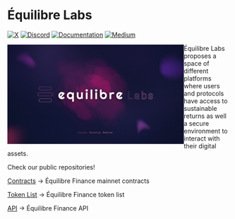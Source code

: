 <!-- <span align="center"> -->

# Équilibre Labs

[![X](https://img.shields.io/badge/X-%23000000.svg?style=for-the-badge&logo=X&logoColor=white)](https://twitter.com/Equilibre_Labs)
[![Discord](https://img.shields.io/badge/Discord-%235865F2.svg?style=for-the-badge&logo=discord&logoColor=white)](https://discord.com/invite/Z8SuEE5MZf)
[![Documentation](https://img.shields.io/badge/GitBook-3884FF?logo=gitbook&logoColor=fff&style=for-the-badge)](https://equilibre-finance.gitbook.io/equilibre-labs/welcome/introducing)
[![Medium](https://img.shields.io/badge/Medium-12100E?style=for-the-badge&logo=medium&logoColor=white)](https://medium.com/@equilibrelabs)

<div>
<img align="left" src="https://raw.githubusercontent.com/equilibre-finance/.github/main/profile/Equilibre_Labs.png" width="400">
</div>

Équilibre Labs proposes a space of different platforms where users and protocols have access to sustainable returns as well a secure environment to interact with their digital assets.

Check our public repositories!

[Contracts](https://github.com/equilibre-finance/contracts)  -> Équilibre Finance mainnet contracts

[Token List](https://github.com/equilibre-finance/tokens) -> Équilibre Finance token list

[API](https://github.com/equilibre-finance/api) -> Équilibre Finance API

<!-- [![My Skills](https://skillicons.dev/icons?i=js,typescript,html,css,wasm,solidity)](https://skillicons.dev) -->

<!-- </span> -->